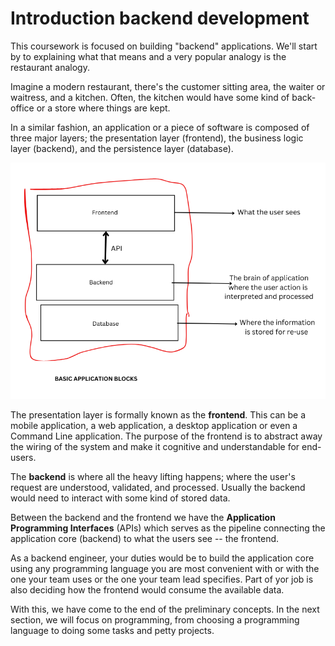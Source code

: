 # Introduction backend development

This coursework is focused on building "backend" applications. We'll start by to explaining what that means and a very popular analogy is the restaurant analogy.

Imagine a modern restaurant, there's the customer sitting area, the waiter or waitress, and a kitchen. Often, the kitchen would have some kind of back-office or a store where things are kept.

In a similar fashion, an application or a piece of software is composed of three major layers; the presentation layer (frontend), the business logic layer (backend), and the persistence layer (database).

![application layers](../assets/application-layers.png)

The presentation layer is formally known as the **frontend**. This can be a mobile application, a web application, a desktop application or even a Command Line application. The purpose of the frontend is to abstract away the wiring of the system and make it cognitive and understandable for end-users.

The **backend** is where all the heavy lifting happens; where the user's request are understood, validated, and processed. Usually the backend would need to interact with some kind of stored data.

Between the backend and the frontend we have the **Application Programming Interfaces** (APIs) which serves as the pipeline connecting the application core (backend) to what the users see -- the frontend.

As a backend engineer, your duties would be to build the application core using any programming language you are most convenient with or with the one your team uses or the one your team lead specifies. Part of yor job is also deciding how the frontend would consume the available data.

With this, we have come to the end of the preliminary concepts. In the next section, we will focus on programming, from choosing a programming language to doing some tasks and petty projects.
